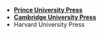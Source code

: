- **[Prince University Press](https://press.princeton.edu/)**
- [**Cambridge University Press**](https://www.cambridge.org/)
- Harvard University Press